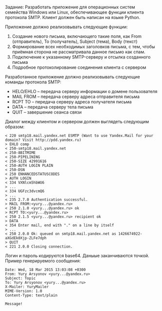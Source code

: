 Задание: Разработать приложение для операционных систем семейства Windows
или Linux, обеспечивающее функции клиента протокола SMTP.
Клиент должен быть написан на языке Python.

Приложение должно реализовывать следующие функции:

1. Создание нового письма, включающего такие поля, как
From (отправитель), To (получатель), Subject (тема),
Body (текст)
2. Формирование всех необходимых заголовков письма, с тем, чтобы
приёмная сторона не рассматривала данное письмо как спам.
3. Подключение к указанному SMTP-серверу и отсылка созданного
письма
4. Подробное протоколирование соединения клиента с сервером

Разработанное приложение должно реализовывать следующие команды протокола SMTP:

* HELO/EHLO – передача серверу информации о домене пользователя
* MAIL FROM – передача серверу адреса отправителя письма
* RCPT TO – передача серверу адреса получателя письма
* DATA – передача серверу тела письма
* QUIT – завершение сеанса связи

Диалог между клиентом и сервером должен выглядеть следующим образом:
    
    < 220 smtp18.mail.yandex.net ESMTP (Want to use Yandex.Mail for your domain? Visit http://pdd.yandex.ru)
    > EHLO comp
    < 250-smtp18.mail.yandex.net
    < 250-8BITMIME
    < 250-PIPELINING
    < 250-SIZE 42991616
    < 250-AUTH LOGIN PLAIN
    < 250-DSN
    < 250 ENHANCEDSTATUSCODES
    > AUTH LOGIN
    < 334 VXNlcm5hbWU6
    > ...
    < 334 UGFzc3dvcmQ6
    > ...
    < 235 2.7.0 Authentication successful.
    > MAIL FROM:<yury...@yandex.ru>
    < 250 2.1.0 <yury...@yandex.ru> ok
    > RCPT TO:<yury...@yandex.ru>
    < 250 2.1.5 <yury...@yandex.ru> recipient ok
    > DATA
    < 354 Enter mail, end with "." on a line by itself
    > ...
    < 250 2.0.0 Ok: queued on smtp18.mail.yandex.net as 1426674922-aXGdEk0Xjp-ZLFe7dph
    > QUIT
    < 221 2.0.0 Closing connection.

Логин и пароль кодируются base64. Даныые заканчиваются точкой.
Пример генерируемого сообщения:

    Date: Wed, 18 Mar 2015 13:03:08 +0300
    From: Yury Arsyonov <yury...@yandex.ru>
    Subject: Topic
    To: Yury Arsyonov <yury...@yandex.ru>
    X-Mailer: YuryMailer
    MIME-Version: 1.0
    Content-Type: text/plain
    
    Message!
    